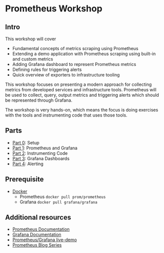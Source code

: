 # Prometheus Workshop

## Intro

This workshop will cover

- Fundamental concepts of metrics scraping using Prometheus
- Extending a demo application with Prometheus scraping using built-in and
  custom metrics
- Adding Grafana dashboard to represent Prometheus metrics
- Defining rules for triggering alerts
- Quick overview of exporters to infrastructure tooling

This workshop focuses on presenting a modern approach for collecting metrics
from developed services and infrastructure tools. Prometheus will be used to
collect, query, output metrics and triggering alerts which should be represented
through Grafana.

The workshop is very hands-on, which means the focus is doing exercises with the
tools and instrumenting code that uses those tools.

## Parts

- [Part 0](part0/readme.md): Setup
- [Part 1](part1/readme.md): Prometheus and Grafana
- [Part 2](part2/readme.md): Instrumenting Code
- [Part 3](part3/readme.md): Grafana Dashboards
- [Part 4](part4/readme.md): Alerting

## Prerequisite

- [Docker](https://docs.docker.com/)
    - Prometheus `docker pull prom/prometheus`
    - Grafana `docker pull grafana/grafana`

## Additional resources

- [Prometheus Documentation](https://prometheus.io/docs/)
- [Grafana Documentation](https://grafana.com/docs/)
- [Prometheus/Grafana live-demo](http://demo.robustperception.io:3000/)
- [Prometheus Blog
  Series](https://blog.pvincent.io/2017/12/prometheus-blog-series-part-1-metrics-and-labels/)
